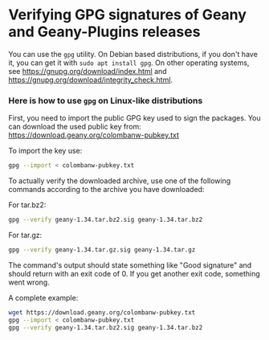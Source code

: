 Verifying GPG signatures of Geany and Geany-Plugins releases
==========

You can use the `gpg` utility. On Debian based distributions, if you don't have it, you can get it with `sudo apt install gpg`. On other operating systems, see https://gnupg.org/download/index.html and https://gnupg.org/download/integrity_check.html.

### Here is how to use `gpg` on Linux-like distributions

First, you need to import the public GPG key used to sign the packages. You can download the used public key from: https://download.geany.org/colombanw-pubkey.txt

To import the key use:
```Bash
gpg --import < colombanw-pubkey.txt
```

To actually verify the downloaded archive, use one of the following commands according to the archive you have downloaded:

For tar.bz2:
```Bash
gpg --verify geany-1.34.tar.bz2.sig geany-1.34.tar.bz2
```

For tar.gz:
```Bash
gpg --verify geany-1.34.tar.gz.sig geany-1.34.tar.gz
```

The command's output should state something like "Good signature" and should return with an exit code of 0. If you get another exit code, something went wrong.

A complete example:
```Bash
wget https://download.geany.org/colombanw-pubkey.txt
gpg --import < colombanw-pubkey.txt
gpg --verify geany-1.34.tar.bz2.sig geany-1.34.tar.bz2
```
